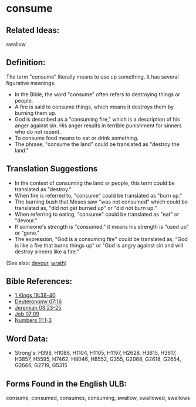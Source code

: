 # consume

## Related Ideas:

swallow

## Definition:

The term "consume" literally means to use up something. It has several figurative meanings.

* In the Bible, the word "consume" often refers to destroying things or people.
* A fire is said to consume things, which means it destroys them by burning them up.
* God is described as a "consuming fire," which is a description of his anger against sin. His anger results in terrible punishment for sinners who do not repent.
* To consume food means to eat or drink something.
* The phrase, "consume the land" could be translated as "destroy the land."

## Translation Suggestions

* In the context of consuming the land or people, this term could be translated as "destroy."
* When fire is referred to, "consume" could be translated as "burn up."
* The burning bush that Moses saw "was not consumed" which could be translated as, "did not get burned up" or "did not burn up."
* When referring to eating, "consume" could be translated as "eat" or "devour."
* If someone's strength is "consumed," it means his strength is "used up" or "gone."
* The expression, "God is a consuming fire" could be translated as, "God is like a fire that burns things up" or "God is angry against sin and will destroy sinners like a fire."

(See also: [devour](../other/devour.md), [wrath](../kt/wrath.md))

## Bible References:

* [1 Kings 18:38-40](rc://en/tn/help/1ki/18/38)
* [Deuteronomy 07:16](rc://en/tn/help/deu/07/16)
* [Jeremiah 03:23-25](rc://en/tn/help/jer/03/23)
* [Job 07:09](rc://en/tn/help/job/07/09)
* [Numbers 11:1-3](rc://en/tn/help/num/11/01)

## Word Data:

* Strong's: H398, H1086, H1104, H1105, H1197, H2628, H3615, H3617, H3857, H5595, H7462, H8046, H8552, G355, G2068, G2618, G2654, G2666, G2719, G5315

## Forms Found in the English ULB:

consume, consumed, consumes, consuming, swallow, swallowed, swallows
